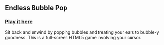 ## Endless Bubble Pop

### [Play it here](https://banack.me/playground/bubbles)

Sit back and unwind by popping bubbles and treating your ears to bubble-y goodness. This is a full-screen HTML5 game involving your cursor.